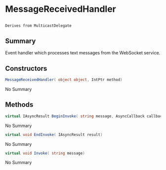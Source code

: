 # MessageReceivedHandler

## 
```c#
Derives from MulticastDelegate
```

## Summary

Event handler which processes text messages from the WebSocket service.
## Constructors

```c#
MessageReceivedHandler( object object, IntPtr method) 
```
No Summary
## Methods

```c#
virtual IAsyncResult BeginInvoke( string message, AsyncCallback callback, object object) 
```
No Summary
```c#
virtual void EndInvoke( IAsyncResult result) 
```
No Summary
```c#
virtual void Invoke( string message) 
```
No Summary
